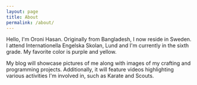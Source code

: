 ```yaml
---
layout: page
title: About
permalink: /about/
---
```


Hello, I'm Oroni Hasan. Originally from Bangladesh, I now reside in Sweden. I attend Internationella Engelska Skolan, Lund and I'm currently in the sixth grade. My favorite color is purple and yellow.

My blog will showcase pictures of me along with images of my crafting and programming projects. Additionally, it will feature videos highlighting various activities I'm involved in, such as Karate and Scouts.
